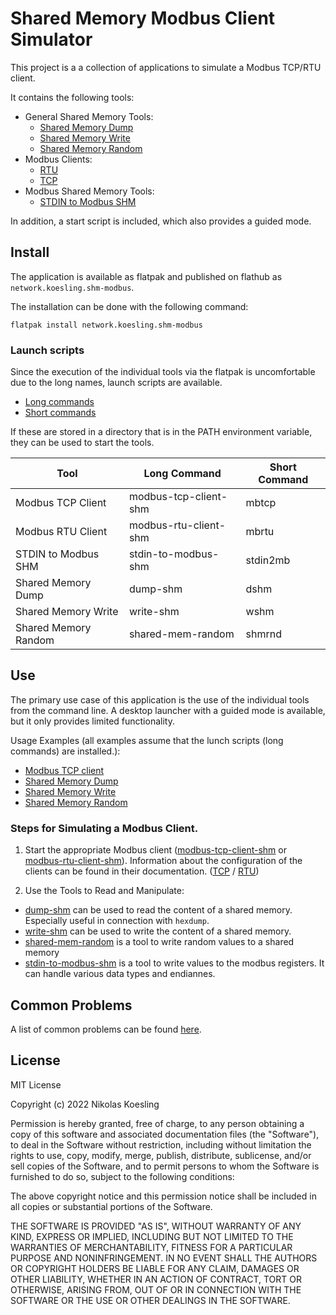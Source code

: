 # Shared Memory Modbus Client Simulator

This project is a a collection of applications to simulate a Modbus TCP/RTU client. 

It contains the following tools:

- General Shared Memory Tools:
  - [Shared Memory Dump](https://nikolask-source.github.io/dump_shm/)
  - [Shared Memory Write](https://nikolask-source.github.io/write_shm/)
  - [Shared Memory Random](https://nikolask-source.github.io/shared_mem_random/)
- Modbus Clients:
  - [RTU](https://nikolask-source.github.io/modbus_rtu_client_shm/)
  - [TCP](https://nikolask-source.github.io/modbus_tcp_client_shm/)
- Modbus Shared Memory Tools:
  - [STDIN to Modbus SHM](https://nikolask-source.github.io/stdin_to_modbus_shm/)

In addition, a start script is included, which also provides a guided mode.

## Install
The application is available as flatpak and published on flathub as ```network.koesling.shm-modbus```.

The installation can be done with the following command: 
```
flatpak install network.koesling.shm-modbus
```

### Launch scripts
Since the execution of the individual tools via the flatpak is uncomfortable due to the long names, launch scripts are available.
- [Long commands](https://gist.github.com/NikolasK-source/cb6ce0dc20bb775e369e3a955967a969)
- [Short commands](https://gist.github.com/NikolasK-source/1da665492478ad2e12f0495e8212f641)

If these are stored in a directory that is in the PATH environment variable, they can be used to start the tools.

| Tool | Long Command | Short Command |
| - | - | - |
| Modbus TCP Client | modbus-tcp-client-shm | mbtcp |
| Modbus RTU Client | modbus-rtu-client-shm | mbrtu |
| STDIN to Modbus SHM | stdin-to-modbus-shm | stdin2mb |
| Shared Memory Dump | dump-shm | dshm |
| Shared Memory Write | write-shm | wshm |
| Shared Memory Random | shared-mem-random | shmrnd |

## Use

The primary use case of this application is the use of the individual tools from the command line.
A desktop launcher with a guided mode is available, but it only provides limited functionality.

Usage Examples (all examples assume that the lunch scripts (long commands) are installed.):
- [Modbus TCP client](examples/tcp_client.md)
- [Shared Memory Dump](examples/dump_shm.md)
- [Shared Memory Write](examples/write_shm.md)
- [Shared Memory Random](examples/shm_random.md)

### Steps for Simulating a Modbus Client.

1. Start the appropriate Modbus client ([modbus-tcp-client-shm](https://nikolask-source.github.io/modbus_tcp_client_shm/) or [modbus-rtu-client-shm](https://nikolask-source.github.io/modbus_rtu_client_shm/)).
Information about the configuration of the clients can be found in their documentation.
([TCP](https://nikolask-source.github.io/modbus_tcp_client_shm/) / [RTU](https://nikolask-source.github.io/modbus_rtu_client_shm/))

2. Use the Tools to Read and Manipulate:
  - [dump-shm](https://nikolask-source.github.io/dump_shm/) can be used to read the content of a shared memory. 
  Especially useful in connection with ```hexdump```.
  - [write-shm](https://nikolask-source.github.io/write_shm/) can be used to write the content of a shared memory.
  - [shared-mem-random](https://nikolask-source.github.io/shared_mem_random/) is a tool to write random values to a shared memory
  - [stdin-to-modbus-shm](https://nikolask-source.github.io/stdin_to_modbus_shm/) is a tool to write values to the modbus registers. It can handle various data types and endiannes. 

## Common Problems
A list of common problems can be found [here](common_problems.md).

## License

MIT License

Copyright (c) 2022 Nikolas Koesling

Permission is hereby granted, free of charge, to any person obtaining a copy
of this software and associated documentation files (the "Software"), to deal
in the Software without restriction, including without limitation the rights
to use, copy, modify, merge, publish, distribute, sublicense, and/or sell
copies of the Software, and to permit persons to whom the Software is
furnished to do so, subject to the following conditions:

The above copyright notice and this permission notice shall be included in all
copies or substantial portions of the Software.

THE SOFTWARE IS PROVIDED "AS IS", WITHOUT WARRANTY OF ANY KIND, EXPRESS OR
IMPLIED, INCLUDING BUT NOT LIMITED TO THE WARRANTIES OF MERCHANTABILITY,
FITNESS FOR A PARTICULAR PURPOSE AND NONINFRINGEMENT. IN NO EVENT SHALL THE
AUTHORS OR COPYRIGHT HOLDERS BE LIABLE FOR ANY CLAIM, DAMAGES OR OTHER
LIABILITY, WHETHER IN AN ACTION OF CONTRACT, TORT OR OTHERWISE, ARISING FROM,
OUT OF OR IN CONNECTION WITH THE SOFTWARE OR THE USE OR OTHER DEALINGS IN THE
SOFTWARE.
